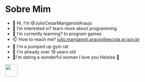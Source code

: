 # Sobre Mim
- 👋 Hi, I’m @JulioCesarManganotiAraujo
- 👀 I’m interested in? learn more about programming
- 🌱 I’m currently learning? to program games
- 📫 How to reach me? julio.manganoti.araujo@escola.pr.gov.br
- :trident: I'm a pumped up gym rat
- :underage: I'm already over 18 years old
- :ring:I'm dating a wonderful woman I love you Heloise :gift_heart:

<img src="https://cdn.jsdelivr.net/gh/devicons/devicon/icons/java/java-original.svg" width="40" height="40"/> 
